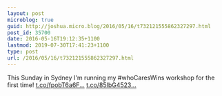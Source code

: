 ```yaml
---
layout: post
microblog: true
guid: http://joshua.micro.blog/2016/05/16/t732121555862327297.html
post_id: 35700
date: 2016-05-16T19:12:35+1100
lastmod: 2019-07-30T17:41:23+1100
type: post
url: /2016/05/16/t732121555862327297.html
---
```

This Sunday in Sydney I'm running my #whoCaresWins workshop for the first time!
[t.co/fpobT6a6F...](https://t.co/fpobT6a6F6)
[t.co/85IbG4523...](https://t.co/85IbG4523R)
